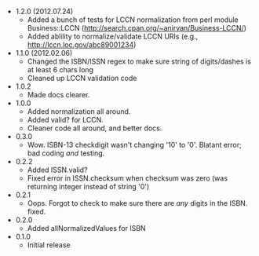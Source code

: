 * 1.2.0 (2012.07.24)
  * Added a bunch of tests for LCCN normalization from perl module Business::LCCN
    (http://search.cpan.org/~anirvan/Business-LCCN/)
  * Added ablility to normalize/validate LCCN URIs (e.g., http://lccn.loc.gov/abc89001234)
* 1.1.0 (2012.02.06)
  * Changed the ISBN/ISSN regex to make sure string of digits/dashes is at least 6 chars long
  * Cleaned up LCCN validation code
* 1.0.2
  * Made docs clearer.
* 1.0.0
  * Added normalization all around.
  * Added valid? for LCCN.
  * Cleaner code all around, and better docs.
* 0.3.0
  * Wow. ISBN-13 checkdigit wasn't changing '10' to '0'. Blatant error; bad coding *and* testing.
* 0.2.2
  * Added ISSN.valid?
  * Fixed error in ISSN.checksum when checksum was zero (was returning integer instead of string '0')
* 0.2.1
  * Oops. Forgot to check to make sure there are *any* digits in the ISBN. fixed.
* 0.2.0
  * Added allNormalizedValues for ISBN
* 0.1.0
  * Initial release
